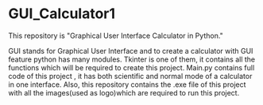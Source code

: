 # GUI_Calculator1
This repository is "Graphical User Interface Calculator in Python."


GUI stands for Graphical User Interface and to create a calculator with GUI feature python has many modules. 
Tkinter is one of them, it contains all the functions which will be required to create this project.
Main.py contains full code of this project , it has both scientific and normal mode of a calculator in one interface.
Also, this repository contains the .exe file of this project with all the images(used as logo)which are required to run this project.

